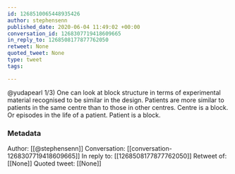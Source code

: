 ```yaml
---
id: 1268510065448935426
author: stephensenn
published_date: 2020-06-04 11:49:02 +00:00
conversation_id: 1268307719418609665
in_reply_to: 1268508177877762050
retweet: None
quoted_tweet: None
type: tweet
tags:

---
```


@yudapearl 1/3) One can look at block structure in terms of experimental material recognised to be similar in the design.
Patients are more similar to patients in the same centre than to those in other centres. Centre is a block.  Or episodes in the life of a patient. Patient is a block.

### Metadata

Author: [[@stephensenn]]
Conversation: [[conversation-1268307719418609665]]
In reply to: [[1268508177877762050]]
Retweet of: [[None]]
Quoted tweet: [[None]]
